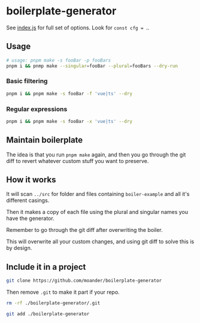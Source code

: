 # boilerplate-generator

See [index.js](./index.js) for full set of options. Look for `const cfg = `..

## Usage

```sh
# usage: pnpm make -s fooBar -p fooBars
pnpm i && pnmp make --singular=fooBar --plural=fooBars --dry-run
```

### Basic filtering

```sh
pnpm i && pnpm make -s fooBar -f 'vue|ts' --dry
```

### Regular expressions

```sh
pnpm i && pnpm make -s fooBar -x 'vue|ts' --dry
```


## Maintain boilerplate

The idea is that you run `pnpm make` again, and then you go through
the git diff to revert whatever custom stuff you want to preserve.

## How it works

It will scan `../src` for folder and files containing `boiler-example` and all it's different casings.

Then it makes a copy of each file using the plural and singular names you have the generator.

Remember to go through the git diff after overwriting the boiler.

This will overwrite all your custom changes, and using git diff to solve this is by design.

## Include it in a project

```sh
git clone https://github.com/moander/boilerplate-generator
```

Then remove `.git` to make it part if your repo.

```sh
rm -rf ./boilerplate-generator/.git

git add ./boilerplate-generator
```
